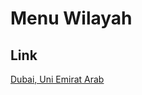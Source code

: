 # Menu Wilayah

## Link

[Dubai, Uni Emirat Arab](https://github.com/gigit-pemilu/pemilu-2024-99-luar-negeri/tree/main/pileg-dpr/hitung-suara/sub/99-luar-negeri/sub/40-dubai-uni-emirat-arab/sub/01-dubai-uni-emirat-arab)

